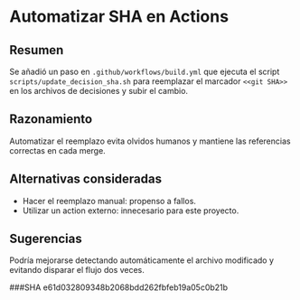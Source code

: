 # Automatizar SHA en Actions

## Resumen
Se añadió un paso en `.github/workflows/build.yml` que ejecuta el script `scripts/update_decision_sha.sh` para reemplazar el marcador `<<git SHA>>` en los archivos de decisiones y subir el cambio.

## Razonamiento
Automatizar el reemplazo evita olvidos humanos y mantiene las referencias correctas en cada merge.

## Alternativas consideradas
- Hacer el reemplazo manual: propenso a fallos.
- Utilizar un action externo: innecesario para este proyecto.

## Sugerencias
Podría mejorarse detectando automáticamente el archivo modificado y evitando disparar el flujo dos veces.

###SHA
e61d032809348b2068bdd262fbfeb19a05c0b21b
